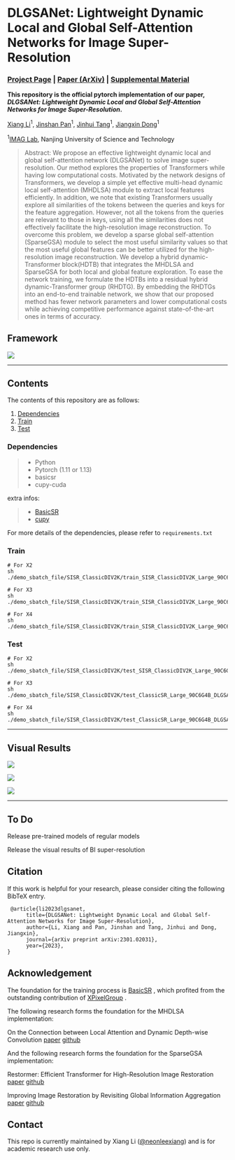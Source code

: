 # DLGSANet: Lightweight Dynamic Local and Global Self-Attention Networks for Image Super-Resolution

### [Project Page](https://neonleexiang.github.io/DLGSANet/) | [Paper (ArXiv)](https://arxiv.org/abs/2301.02031) | [Supplemental Material]()

**This repository is the official pytorch implementation of our paper, *DLGSANet: Lightweight Dynamic Local and Global Self-Attention Networks for Image Super-Resolution*.**

[Xiang Li](https://imag-njust.net/)<sup>1</sup>,
[Jinshan Pan](https://jspan.github.io/)<sup>1</sup>,
[Jinhui Tang](https://imag-njust.net/jinhui-tang/)<sup>1</sup>,
[Jiangxin Dong](https://imag-njust.net/jiangxin-dong/)<sup>1</sup> <br>

<sup>1</sup>[IMAG Lab](https://imag-njust.net/), Nanjing University of Science and Technology

> Abstract: We propose an effective lightweight dynamic local and global self-attention network (DLGSANet) to solve image super-resolution. Our method explores the properties of Transformers while having low computational costs. Motivated by the network designs of Transformers, we develop a simple yet effective multi-head dynamic local self-attention (MHDLSA) module to extract local features efficiently. In addition, we note that existing Transformers usually explore all similarities of the tokens between the queries and keys for the feature aggregation. However, not all the tokens from the queries are relevant to those in keys, using all the similarities does not effectively facilitate the high-resolution image reconstruction. To overcome this problem, we develop a sparse global self-attention (SparseGSA) module to select the most useful similarity values so that the most useful global features can be better utilized for the high-resolution image reconstruction. We develop a hybrid dynamic-Transformer block(HDTB) that integrates the MHDLSA and SparseGSA for both local and global feature exploration. To ease the network training, we formulate the HDTBs into a residual hybrid dynamic-Transformer group (RHDTG). By embedding the RHDTGs into an end-to-end trainable network, we show that our proposed method has fewer network parameters and lower computational costs while achieving competitive performance against state-of-the-art ones in terms of accuracy.

## Framework

![](./docs/media/dlgsanet_png.png)


---
## Contents

The contents of this repository are as follows:

1. [Dependencies](#Dependencies)
2. [Train](#Train)
3. [Test](#Test)

### Dependencies

> - Python
> - Pytorch (1.11 or 1.13)
> - basicsr
> - cupy-cuda

extra infos: 
> - [BasicSR](https://github.com/XPixelGroup/BasicSR)
> - [cupy](https://github.com/cupy/cupy)

For more details of the dependencies, please refer to `requirements.txt`

### Train

```
# For X2
sh ./demo_sbatch_file/SISR_ClassicDIV2K/train_SISR_ClassicDIV2K_Large_90C6G4B_DLGSANet_SRx2_scratch_img_size_48_lr5e_4.sh

# For X3
sh ./demo_sbatch_file/SISR_ClassicDIV2K/train_SISR_ClassicDIV2K_Large_90C6G4B_DLGSANet_SRx3_scratch_img_size_48_lr5e_4.sh

# For X4
sh ./demo_sbatch_file/SISR_ClassicDIV2K/train_SISR_ClassicDIV2K_Large_90C6G4B_DLGSANet_SRx4_scratch_img_size_48_lr5e_4.sh
```

### Test

```
# For X2
sh ./demo_sbatch_file/SISR_ClassicDIV2K/test_SISR_ClassicDIV2K_Large_90C6G4B_DLGSANet_SRx2_scratch_img_size_48_lr5e_4.sh

# For X3
sh ./demo_sbatch_file/SISR_ClassicDIV2K/test_ClassicSR_Large_90C6G4B_DLGSANet_SRx3_scratch_img_size_48_lr5e_4.sh

# For X4
sh ./demo_sbatch_file/SISR_ClassicDIV2K/test_ClassicSR_Large_90C6G4B_DLGSANet_SRx4_scratch_img_size_48_lr5e_4.sh

```

---


## Visual Results

![](./docs/media/img044_imgsli.png)

![](./docs/media/img073_imgsli.png)

![](./docs/media/img095_imgsli.png)


---


## To Do

Release pre-trained models of regular models

Release the visual results of BI super-resolution


## Citation
If this work is helpful for your research, please consider citing the following BibTeX entry.
```
 @article{li2023dlgsanet,
      title={DLGSANet: Lightweight Dynamic Local and Global Self-Attention Networks for Image Super-Resolution}, 
      author={Li, Xiang and Pan, Jinshan and Tang, Jinhui and Dong, Jiangxin},
      journal={arXiv preprint arXiv:2301.02031},
      year={2023},
}
```

## Acknowledgement

The foundation for the training process is [BasicSR](https://github.com/XPixelGroup/BasicSR) , which profited from the outstanding contribution of [XPixelGroup](https://github.com/XPixelGroup) .

The following research forms the foundation for the MHDLSA implementation:

On the Connection between Local Attention and Dynamic Depth-wise Convolution [paper](https://arxiv.org/abs/2106.04263) [github](https://github.com/Atten4Vis/DemystifyLocalViT)

And the following research forms the foundation for the SparseGSA implementation:

Restormer: Efficient Transformer for High-Resolution Image Restoration [paper](https://arxiv.org/abs/2111.09881) [github](https://github.com/swz30/Restormer)

Improving Image Restoration by Revisiting Global Information Aggregation [paper](https://arxiv.org/abs/2112.04491) [github](https://github.com/megvii-research/TLC)


## Contact

This repo is currently maintained by Xiang Li ([@neonleexiang](https://github.com/NeonLeexiang)) and is for academic research use only. 
